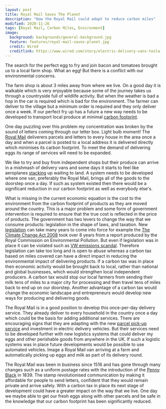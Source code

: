 ```yaml
---
layout: post
title: Royal Mail Saves The Planet
description: "How the Royal Mail could adapt to reduce carbon miles"
modified: 2020-11-26
tags: [Royal Mail, Carbon Miles, Environment]
image:
  background: backgrounds/general-background.jpg
  feature: features/royal-mail-saves-planet.jpg
  credit: Wired
  creditlink: https://www.wired.com/story/electric-delivery-vans-tesla-stock-car-news/
---
```


The search for the perfect egg to fry and join bacon and tomatoes brought us to a local farm shop. What an egg! But there is a conflict with our environmental concerns.

The farm shop is about 3 miles away from where we live. On a good day it is walkable which is very enjoyable because some of the journey takes us through a countryside full of wildlife activity. But when the weather is bad a hop in the car is required which is bad for the environment. The farmer can deliver to the village but a minimum order is required and they only deliver once a week. If our perfect fry up has a future a new way needs to be developed to transport local produce at minimal [carbon footprint](https://www.carbonfootprint.com/).

One day puzzling over this problem my concentration was broken by the sound of letters coming through our letter box. Light bulb moment! The [Royal Mail](https://en.wikipedia.org/wiki/Royal_Mail) deliverers parcels and letters to every house in the area once a day and when a parcel is posted to a local address it is delivered directly which minimises its carbon footprint. To meet the demand of delivering eggs its range of services will need to be expanded.

We like to try and buy from independent shops but their produce can arrive in a mishmash of delivery vans and some days it starts to feel like aeroplanes [stacking](https://en.wikipedia.org/wiki/Heathrow_arrival_stacks) up waiting to land.  A system needs to be developed where one van, preferably the Royal Mail, brings all of the goods to the doorstep once a day. If such as system existed then there would be a significant reduction in our carbon footprint as well as everybody else's.

What is missing in the current economic equation is the cost to the environment from the carbon footprint of products as they are moved around the country. This is a major problem and some form of government intervention is required to ensure that the true cost is reflected in the price of products. The government has two levers to change the way that we consume products: legislation in the shape of laws, and taxation. New [legislation](https://www.gov.uk/guidance/legislative-process-taking-a-bill-through-parliament) can take many years to come into force for example the [The Climate Change Act 2008](https://en.wikipedia.org/wiki/Climate_Change_Act_2008) took over 8 years from a report produced by the Royal Commission on Environmental Pollution. But even if legislation was in place it can be violated such as [VW emissions scandal](https://www.bbc.co.uk/news/business-34324772). Therefore legislation can take too long and is open to abuse whereas a carbon tax based on miles covered can have a direct impact in reducing the environmental impact of delivering products. If a carbon tax was in place then economic activity would be brought back to local, rather than national and global businesses, which would  strengthen local independent producers.  A carbon tax would stop our local farmers from sending their milk tens of miles to a major city for processing and then travel tens of miles back to end up on our doorstep.  Another advantage of a  carbon tax would change the economic landscape and entrepreneurs would develop new ways for producing and delivering goods.

The Royal Mail is in a good position to develop this once-per-day delivery service. They already deliver to every household in the country once a day which could be the basis for adding additional services. There are encouraging signs that they are adapting with the new [parcel pick-up service](https://www.bbc.co.uk/news/business-54614871) and investment in electric delivery vehicles. But their services need to be developed further with new logistics systems that could deliver my eggs and other perishable goods from anywhere in the UK. If such a logistic systems was in place future developments would be possible to use automated vehicles. Image a Royal Mail van arriving at a farm and automatically picking up eggs and milk as part of its delivery round.


The Royal Mail was been in business since 1516 and has gone through many changes such as a uniform postage rates with the introduction of the [Penny Black](https://www.theweek.co.uk/royal-mail/63546/penny-black-how-the-worlds-first-stamp-changed-what-we-write) in 1839. The stamp revolutionised communication by making it affordable for people to send letters, confident that they would remain private and arrive safely. With a carbon tax in place its next stage of development could have a greater impact on the way that we live. One day we maybe able to get our fresh eggs along with other parcels and be safe in the knowledge that our carbon footprint has been significantly reduced. 
